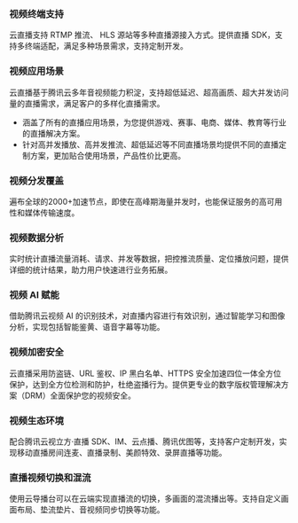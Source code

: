 ### 视频终端支持
云直播支持 RTMP 推流、 HLS 源站等多种直播源接入方式。提供直播 SDK，支持多终端适配，满足多种场景需求，支持定制开发。

### 视频应用场景
云直播基于腾讯云多年音视频能力积淀，支持超低延迟、超高画质、超大并发访问量的直播需求，满足客户的多样化直播需求。
- 涵盖了所有的直播应用场景，为您提供游戏、赛事、电商、媒体、教育等行业的直播解决方案。
- 针对高并发播放、高并发推流、超低延迟等不同直播场景均提供不同的直播定制方案，更加贴合使用场景，产品性价比更高。

### 视频分发覆盖
遍布全球的2000+加速节点，即使在高峰期海量并发时，也能保证服务的高可用性和媒体传输速度。


### 视频数据分析
实时统计直播流量消耗、请求、并发等数据，把控推流质量、定位播放问题，提供详细的统计结果，助力用户快速进行业务拓展。 

### 视频 AI 赋能
借助腾讯云视频 AI 的识别技术，对直播内容进行有效识别，通过智能学习和图像分析，实现包括智能鉴黄、语音字幕等功能。  

###  视频加密安全
云直播采用防盗链、URL 鉴权、IP 黑白名单、HTTPS 安全加速四位一体全方位保护，达到全方位检测和防护，杜绝盗播行为。提供更专业的数字版权管理解决方案（DRM）全面保护您的视频安全。

### 视频生态环境
配合腾讯云视立方·直播 SDK、IM、云点播、腾讯优图等，支持客户定制开发，实现移动直播房间连麦、直播录制、美颜特效、录屏直播等功能。

### 直播视频切换和混流
使用云导播台可以在云端实现直播流的切换，多画面的混流播出等。支持自定义画面布局、垫流垫片、音视频同步切换等功能。
